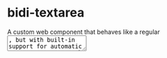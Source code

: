 # bidi-textarea

A custom <bidi-textarea> web component that behaves like a regular <textarea>, but with built-in support for automatic **per-paragraph text direction** (LTR/RTL), ideal for multilingual content.

---

## Features

Automatic direction detection per paragraph
Simple API: works like a native <textarea>
Lightweight and framework-free
Uses Shadow DOM for clean encapsulation

---

## CDN

You can load the component directly from the CDN:
https://cdn.jsdelivr.net/gh/ShahroozD/bidi-textarea/index.js

---

## Usage

Simply use the <bidi-textarea> tag instead of a regular <textarea>:
```html
<bidi-textarea id="myEditor"></bidi-textarea>

<script type="module">
  window.addEventListener('DOMContentLoaded', () => {
    const el = document.getElementById('myEditor');
    el.value = "Hello world\nسلام دنیا\nBonjour le monde";

    el.addEventListener('input', () => {
      console.log("Value:", el.value);
    });
  });
</script>
```

> Make sure to set the value **after** the DOM is loaded (DOMContentLoaded), so the custom element is properly initialized.

---

## 🛠️ API

| Property / Method       | Description                                       |
|--------------------------|---------------------------------------------------|
| `value`                 | Get/set plain text value with `\n` line breaks    |
| `text`                  | Alias for `.value`                                |
| `focus()`               | Focus the editor                                  |
| `blur()`                | Remove focus                                      |
| `clear()`               | Clears all content                                |
| `setSelectionRange(start, end?)` | Set cursor or selection range by character index |
| `placeholder` attribute | Show hint text when empty                         |

---

## 🖌️ Styling

You can style the outer element with normal CSS:
css
bidi-textarea {
  display: block;
  margin: 20px;
}

---

## ✅ License

MIT — free to use, modify, and share.